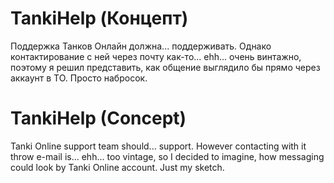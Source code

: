 # TankiHelp (Концепт)

Поддержка Танков Онлайн должна... поддерживать. Однако контактирование с ней через почту как-то... ehh... очень винтажно, поэтому я решил представить, как общение выглядило бы прямо через аккаунт в ТО. Просто набросок.

# TankiHelp (Concept)

Tanki Online support team should... support. However contacting with it throw e-mail is... ehh... too vintage, so I decided to imagine, how messaging could look by Tanki Online account. Just my sketch.